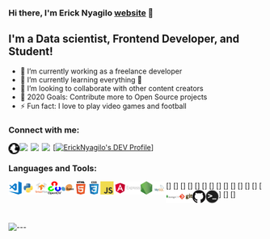 ### Hi there, I'm Erick Nyagilo [website] 👋

## I'm a Data scientist, Frontend Developer, and Student!
- 🔭 I’m currently working as a freelance developer
- 🌱 I’m currently learning everything 🤣
- 👯 I’m looking to collaborate with other content creators
- 🥅 2020 Goals: Contribute more to Open Source projects
- ⚡ Fun fact: I love to play video games and football


### Connect with me:

[<img align="left" width="22px" src="https://raw.githubusercontent.com/iconic/open-iconic/master/svg/globe.svg" />][website]
[<a href="https://dev.to/ericknyagilo"><img src="https://d2fltix0v2e0sb.cloudfront.net/dev-badge.svg" alt="ErickNyagilo's DEV Profile" height="30" width="30"></a>]
[<img align="left" width="22px" src="https://cdn.jsdelivr.net/npm/simple-icons@v3/icons/twitter.svg" />][twitter]
[<img align="left" width="22px" src="https://cdn.jsdelivr.net/npm/simple-icons@v3/icons/linkedin.svg" />][linkedin]
[<img align="left" width="22px" src="https://cdn.jsdelivr.net/npm/simple-icons@v3/icons/instagram.svg" />][instagram]


### Languages and Tools:

[<img align="left" alt="Visual Studio Code" width="26px" src="https://raw.githubusercontent.com/github/explore/80688e429a7d4ef2fca1e82350fe8e3517d3494d/topics/visual-studio-code/visual-studio-code.png" />]
[<img align="left" alt="Python" width="26px" src="https://raw.githubusercontent.com/github/explore/78df643247d429f6cc873026c0622819ad797942/topics/python/python.png" />]
[<img align="left" alt="tensorflow" width="26px" src="https://raw.githubusercontent.com/github/explore/78df643247d429f6cc873026c0622819ad797942/topics/tensorflow/tensorflow.png" />]
[<img align="left" alt="opencv" width="26px" src="https://raw.githubusercontent.com/github/explore/78df643247d429f6cc873026c0622819ad797942/topics/opencv/opencv.png" />]
[<img align="left" alt="scikit-learn" width="26px" src="https://raw.githubusercontent.com/github/explore/78df643247d429f6cc873026c0622819ad797942/topics/scikit-learn/scikit-learn.png" />]
[<img align="left" alt="HTML5" width="26px" src="https://raw.githubusercontent.com/github/explore/80688e429a7d4ef2fca1e82350fe8e3517d3494d/topics/html/html.png" />]
[<img align="left" alt="CSS3" width="26px" src="https://raw.githubusercontent.com/github/explore/80688e429a7d4ef2fca1e82350fe8e3517d3494d/topics/css/css.png" />]
[<img align="left" alt="JavaScript" width="26px" src="https://raw.githubusercontent.com/github/explore/80688e429a7d4ef2fca1e82350fe8e3517d3494d/topics/javascript/javascript.png" />]
[<img align="left" alt="Angular" width="26px" src="https://raw.githubusercontent.com/github/explore/78df643247d429f6cc873026c0622819ad797942/topics/angular/angular.png" />]
[<img align="left" alt="Express" width="26px" src="https://raw.githubusercontent.com/github/explore/78df643247d429f6cc873026c0622819ad797942/topics/express/express.png" />]
[<img align="left" alt="Node.js" width="26px" src="https://raw.githubusercontent.com/github/explore/80688e429a7d4ef2fca1e82350fe8e3517d3494d/topics/nodejs/nodejs.png" />]
[<img align="left" alt="MySQL" width="26px" src="https://raw.githubusercontent.com/github/explore/80688e429a7d4ef2fca1e82350fe8e3517d3494d/topics/mysql/mysql.png" />]
[<img align="left" alt="MongoDB" width="26px" src="https://raw.githubusercontent.com/github/explore/80688e429a7d4ef2fca1e82350fe8e3517d3494d/topics/mongodb/mongodb.png" />]
[<img align="left" alt="Git" width="26px" src="https://raw.githubusercontent.com/github/explore/80688e429a7d4ef2fca1e82350fe8e3517d3494d/topics/git/git.png" />]
[<img align="left" alt="GitHub" width="26px" src="https://raw.githubusercontent.com/github/explore/78df643247d429f6cc873026c0622819ad797942/topics/github/github.png" />]
[<img align="left" alt="HTML5" width="26px" src="https://raw.githubusercontent.com/github/explore/80688e429a7d4ef2fca1e82350fe8e3517d3494d/topics/terminal/terminal.png" />]




<br />
<br />
---

<img align="left"  src="https://github-readme-stats.vercel.app/api?username=ErickNyagilo&show_icons=true&hide_border=true" />


[website]: https://ericknyagilo.github.io/erick_dev/
[twitter]: https://twitter.com/NyagiloErick
[instagram]: https://www.instagram.com/erick_nyagilo
[linkedin]: https://www.linkedin.com/in/erick-nyagilo-9369a8155
